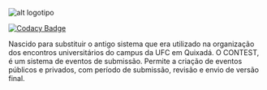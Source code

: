 ![alt logotipo](/arquivos/imagens/contest_logotipo.png)

[![Codacy Badge](https://api.codacy.com/project/badge/Grade/97f58301337c4d3290e260533136b020)](https://www.codacy.com/app/NPI-UFC/contest?utm_source=github.com&amp;utm_medium=referral&amp;utm_content=npi-ufc-qxd/contest&amp;utm_campaign=Badge_Grade)

Nascido para substituir o antigo sistema que era utilizado na organização dos encontros universitários do campus da UFC em Quixadá. O CONTEST, é um sistema de eventos de submissão. Permite a criação de eventos públicos e privados, com período de submissão, revisão e envio de versão final. 
